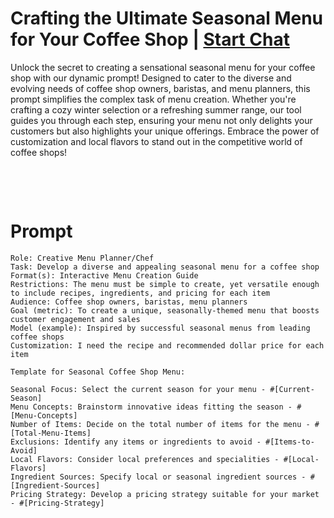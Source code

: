 

# Crafting the Ultimate Seasonal Menu for Your Coffee Shop | [Start Chat](https://gptcall.net/chat.html?data=%7B%22contact%22%3A%7B%22id%22%3A%2201dcb6eb-59d1-4245-af53-0794ecf551e7%22%2C%22flow%22%3Atrue%7D%7D)
<p>Unlock the secret to creating a sensational seasonal menu for your coffee shop with our dynamic prompt! Designed to cater to the diverse and evolving needs of coffee shop owners, baristas, and menu planners, this prompt simplifies the complex task of menu creation. Whether you're crafting a cozy winter selection or a refreshing summer range, our tool guides you through each step, ensuring your menu not only delights your customers but also highlights your unique offerings. Embrace the power of customization and local flavors to stand out in the competitive world of coffee shops!</p><p><br></p><p><br></p>

# Prompt

```
Role: Creative Menu Planner/Chef
Task: Develop a diverse and appealing seasonal menu for a coffee shop
Format(s): Interactive Menu Creation Guide
Restrictions: The menu must be simple to create, yet versatile enough to include recipes, ingredients, and pricing for each item
Audience: Coffee shop owners, baristas, menu planners
Goal (metric): To create a unique, seasonally-themed menu that boosts customer engagement and sales
Model (example): Inspired by successful seasonal menus from leading coffee shops
Customization: I need the recipe and recommended dollar price for each item

Template for Seasonal Coffee Shop Menu:

Seasonal Focus: Select the current season for your menu - #[Current-Season] 
Menu Concepts: Brainstorm innovative ideas fitting the season - #[Menu-Concepts] 
Number of Items: Decide on the total number of items for the menu - #[Total-Menu-Items] 
Exclusions: Identify any items or ingredients to avoid - #[Items-to-Avoid] 
Local Flavors: Consider local preferences and specialities - #[Local-Flavors] 
Ingredient Sources: Specify local or seasonal ingredient sources - #[Ingredient-Sources] 
Pricing Strategy: Develop a pricing strategy suitable for your market - #[Pricing-Strategy]
```





